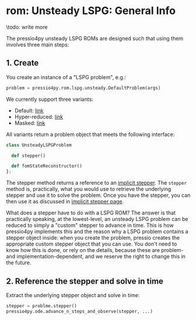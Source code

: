
# rom: Unsteady LSPG: General Info

\todo: write more

The pressio4py unsteady LSPG ROMs are designed such that
using them involves three main steps:

## 1. Create

You create an instance of a "LSPG problem", e.g.: <br/>

```py
problem = pressio4py.rom.lspg.unsteady.DefaultProblem(args)
```

We currently support three variants:

- Default: [link](md_pages_components_rom_lspg_default.html)
- Hyper-reduced: [link](md_pages_components_rom_lspg_hypred.html)
- Masked: [link](md_pages_components_rom_lspg_masked.html)


All variants return a problem object that meets the following interface:

```py
class UnsteadyLSPGProblem

  def stepper()

  def fomStateReconstructor()
};
```

The stepper method returns a reference to an [implicit stepper](md_pages_components_ode_steppers_implicit.html).
The `stepper` method is, practically, what you would use
to retrieve the underlying stepper and use it to solve the problem.
Once you have the stepper, you can then use it as discussed
in [implicit stepper page](md_pages_components_ode_steppers_implicit.html).

What does a stepper have to do with a LSPG ROM?
The answer is that practically speaking, at the lowest-level,
an unsteady LSPG problem can be reduced to simply a "custom" stepper to advance in time.
This is how pressio4py implements this and the reason why a LSPG
problem contains a stepper object inside: when you create the
problem, pressio creates the appropriate custom stepper
object that you can use. You don't need to know how this is done,
or rely on the details, because these are problem- and implementation-dependent,
and we reserve the right to change this in the future.


## 2. Reference the stepper and solve in time

Extract the underlying stepper object and solve in time:

```py
stepper = problme.stepper()
pressio4py.ode.advance_n_steps_and_observe(stepper, ...)
```

